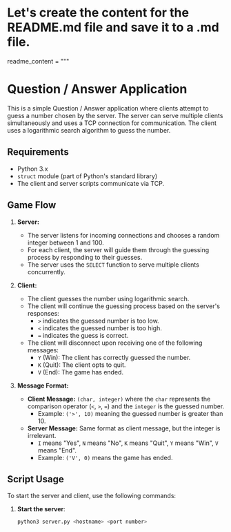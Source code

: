 # Let's create the content for the README.md file and save it to a .md file.

readme_content = """
# Question / Answer Application

This is a simple Question / Answer application where clients attempt to guess a number chosen by the server. The server can serve multiple clients simultaneously and uses a TCP connection for communication. The client uses a logarithmic search algorithm to guess the number.

## Requirements

- Python 3.x
- `struct` module (part of Python's standard library)
- The client and server scripts communicate via TCP.

## Game Flow

1. **Server:**
   - The server listens for incoming connections and chooses a random integer between 1 and 100.
   - For each client, the server will guide them through the guessing process by responding to their guesses.
   - The server uses the `SELECT` function to serve multiple clients concurrently.

2. **Client:**
   - The client guesses the number using logarithmic search.
   - The client will continue the guessing process based on the server's responses:
     - `>` indicates the guessed number is too low.
     - `<` indicates the guessed number is too high.
     - `=` indicates the guess is correct.
   - The client will disconnect upon receiving one of the following messages:
     - `Y` (Win): The client has correctly guessed the number.
     - `K` (Quit): The client opts to quit.
     - `V` (End): The game has ended.

3. **Message Format:**
   - **Client Message:** `(char, integer)` where the `char` represents the comparison operator (`<`, `>`, `=`) and the `integer` is the guessed number.
     - Example: `('>', 10)` meaning the guessed number is greater than 10.
   - **Server Message:** Same format as client message, but the integer is irrelevant.
     - `I` means "Yes", `N` means "No", `K` means "Quit", `Y` means "Win", `V` means "End".
     - Example: `('V', 0)` means the game has ended.

## Script Usage

To start the server and client, use the following commands:

1. **Start the server**:
   ```bash
   python3 server.py <hostname> <port number>
